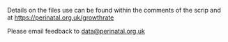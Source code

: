 Details on the files use can be found within the comments of the scrip and at https://perinatal.org.uk/growthrate

Please email feedback to data@perinatal.org.uk
